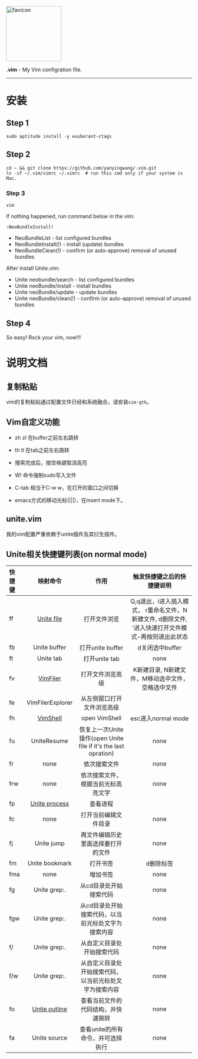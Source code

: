 <img src="https://raw.githubusercontent.com/yanyingwang/.vim/vim-old/favicon.png" alt="favicon" width="150"/>

**.vim** - My Vim configration file.

---



# 安装

## Step 1
```shell
sudo aptitude install -y exuberant-ctags
```

## Step 2
```shell
cd ~ && git clone https://github.com/yanyingwang/.vim.git
ln -sf ~/.vim/vimrc ~/.vimrc  # run this cmd only if your system is Mac.
```

### Step 3
```shell
vim
```

If nothing happened, run command below in the vim:
```shell
:NeoBundleInstall!
```
* NeoBundleList - list configured bundles
* NeoBundleInstall(!) - install (update) bundles
* NeoBundleClean(!) - confirm (or auto-approve) removal of unused bundles

After install Unite.vim:
* Unite neobundle/search - list configured bundles
* Unite neoBundle/install - install bundles
* Unite neoBundle/update - update bundles
* Unite neoBundle/clean(!) - confirm (or auto-approve) removal of unused bundles

## Step 4
So easy! Rock your vim, now!!!




 

# 说明文档

## 复制粘贴
vim的复制粘贴通过配置文件已经和系统融合，请安装`vim-gtk`。


## Vim自定义功能
* zh zl 在buffer之前左右跳转
* th tl 在tab之前左右跳转

* 搜索完成后，按空格键取消高亮

* W! 命令强制sudo写入文件

* C-tab 相当于C-w w，在打开的窗口之间切换

* emacs方式的移动光标(<C-f>|<C-b>|<C-n>|<C-p>)，在insert mode下。

## unite.vim
我的vim配置严重依赖于unite插件及其衍生插件。


## Unite相关快捷键列表(on normal mode)   
| 快捷键 | 映射命令 | 作用 | 触发快捷键之后的快捷键说明 |
|:-----------|:------------:|:------------:|:------------:|
| ff | [Unite file](https://github.com/Shougo/unite.vim) | 打开文件浏览 | Q,q退出，i进入插入模式， r重命名文件，N新建文件, d删除文件, '进入快速打开文件模式-再按<C-c>则退出此状态
| fb | Unite buffer | 打开unite buffer | d关闭选中buffer
| ft | Unite tab | 打开unite tab | none
| fv | [VimFiler](https://github.com/Shougo/vimfiler.vim) | 打开文件浏览高级 | K新建目录, N新建文件，M移动选中文件，空格选中文件
| fe | VimFilerExplorer | 从左侧窗口打开文件浏览高级 |
| fh | [VimShell](https://github.com/Shougo/vimshell.vim) | open VimShell | esc进入normal mode
| fu | UniteResume | 恢复上一次Unite操作(open Unite file if it's the last opration) | none
| fr |  none | 依次搜索文件 | none
| frw | none | 依次搜索文件，根据当前光标高亮文字 | none
| fp | [Unite process](https://github.com/Shougo/vimproc.vim) | 查看进程 | | /开始搜索，d杀掉进程
| fc | none | 打开当前编辑文件目录 | none
| fj | Unite jump | 再文件编辑历史里面选择要打开的文件 | none
| fm | Unite bookmark | 打开书签 | d删除标签
| fma | none | 增加书签 | none
| fg | Unite grep:. | 从cd目录处开始搜索代码 | none
| fgw | Unite grep:. | 从cd目录处开始搜索代码，以当前光标处文字为搜索内容 | none
| f/ | Unite grep:. | 从自定义目录处开始搜索代码 | none
| f/w | Unite grep:. | 从自定义目录处开始搜索代码，以当前光标处文字为搜索内容 | none
| fo | [Unite outline](https://github.com/Shougo/unite-outline) | 查看当前文件的代码结构，并快速跳转 | none
| fa | Unite source | 查看unite的所有命令，并可选择执行 | none


